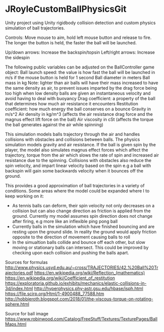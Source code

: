 # JRoyleCustomBallPhysicsGit

Unity project using Unity rigidbody collision detection and custom physics simulation of ball trajectories.

Controls:
Move mouse to aim, hold left mouse button and release to fire. The longer the button is held, the faster the ball will be launched.

Up/down arrows: Increase the backspin/topsin
Left/right arrows: Increase the sidespin

The following public variables can be adjusted on the BallController game object:
Ball launch speed: the value is how fast the ball will be launched in m/s if the mouse button is held for 1 second
Ball diameter in meters
Ball mass in kg
Note: lighter than air balls will have their mass increased to have the same density as air, to prevent issues imparted by the drag force being too high when low density balls are given an instantaneous velocity
and avoid having to deal with buoyancy
Drag coefficient: a property of the ball that determines how much air resistance it encounters
Restitution coefficient: how much energy the ball conserves on a bounce
Gravity in m/s^2 
Air density in kg/m^3 (affects the air resistance drag force and the magnus effect lift force on the ball)
Air viscosity in cSt (affects the torque the ball generates against the air while spinning)

This simulation models balls trajectory through the air and handles collisions with obstacles and collisions between balls. The physics simulation models gravity and air resistance.
If the ball is given spin by the player, the model also simulates magnus effect forces which affect the trajectory, torque from the air which slows the rate of spin and increased air resistance due to the spinning.
Collisions with obstacles also reduce the spin velocity, and impart linear velocity based on the spin e.g a ball with backspin will gain some backwards velocity when it bounces off the ground.

This provides a good approximation of ball trajectories in a variety of conditions. Some areas where the model could be expanded where I to keep working on it:
- As tennis balls can deform, their spin velocity not only decreases on a collision but can also change direction as friction is applied from the ground. Currently my model assumes spin direction does not change after firing,
e.g more like an inflexible ping pong ball
- Currently balls in the simulation which have finished bouncing and are resting upon the ground slide. In reality the ground would apply friction opposite to the direction of movement causing balls to roll 
- In the simualtion balls collide and bounce off each other, but slow moving or stationary balls can intersect. This could be improved by checking upon each collision and pushing the balls apart.

Sources for formulas
http://www.physics.usyd.edu.au/~cross/TRAJECTORIES/42.%20Ball%20Trajectories.pdf
https://en.wikipedia.org/wiki/Reflection_(mathematics)
https://en.wikipedia.org/wiki/Coefficient_of_restitution
https://exploratoria.github.io/exhibits/mechanics/elastic-collisions-in-3d/index.html
http://hyperphysics.phy-astr.gsu.edu/hbase/isph.html
https://file.scirp.org/Html/1-4900488_77588.htm
http://hobbieroth.blogspot.com/2018/01/the-viscous-torque-on-rotating-sphere.html

Source for ball image
https://www.robinwood.com/Catalog/FreeStuff/Textures/TexturePages/BallMaps.html
